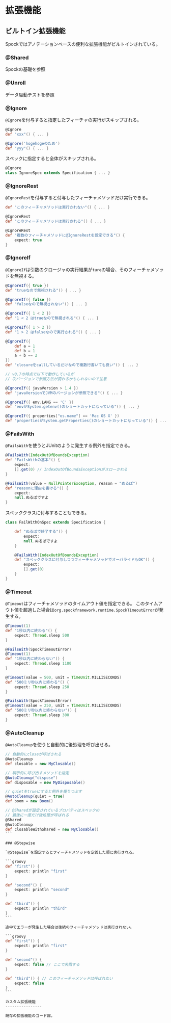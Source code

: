 
拡張機能
========

ビルトイン拡張機能
------------------

Spockではアノテーションベースの便利な拡張機能がビルトインされている。

### @Shared

Spockの基礎を参照

### @Unroll

データ駆動テストを参照

### @Ignore

`@Ignore`を付与すると指定したフィーチャの実行がスキップされる。

```groovy
@Ignore
def "xxx"() { ... }

@Ignore('hogehogeのため')
def "yyy"() { ... }
```

スペックに指定すると全体がスキップされる。

```groovy
@Ignore
class IgnoreSpec extends Specification { ... }
```

### @IgnoreRest

`@IgnoreRest`を付与すると付与したフィーチャメソッドだけ実行できる。

```groovy
def "このフィーチャメソッドは実行されない"() { ... }

@IgnoreRest
def "このフィーチャメソッドは実行される"() { ... }

@IgnoreRest
def "複数のフィーチャメソッドに@IgnoreRestを設定できる"() {
    expect: true
}
```

### @IgnoreIf

`@IgnoreIf`は引数のクロージャの実行結果が`ture`の場合、そのフィーチャメソッドを無視する。

```groovy
@IgnoreIf({ true })
def "trueなので無視される"() { ... }

@IgnoreIf({ false })
def "falseなので無視されない"() { ... }

@IgnoreIf({ 1 < 2 })
def "1 < 2 はtrueなので無視される"() { ... }

@IgnoreIf({ 1 > 2 })
def "1 > 2 はfalseなので実行される"() { ... }

@IgnoreIf({
    def a = 1
    def b = 1
    a + b == 2
})
def "closureをcallしているだけなので複数行書いても良い"() { ... }

// v0.7の時点で以下で動作しているが
// 次バージョンで参照方法が変わるかもしれないので注意

@IgnoreIf({ javaVersion > 1.4 })
def "javaVersionでJVMのバージョンが参照できる"() { ... }

@IgnoreIf({ env.LANG == 'C' })
def "envがSystem.getenv()のショートカットになっている"() { ... }

@IgnoreIf({ properties["os.name"] == 'Mac OS X' })
def "propertiesがSystem.getProperties()のショートカットになっている"() { ... }
```

### @FailsWith

`@FailsWith`を使うとJUnitのように発生する例外を指定できる。

```groovy
@FailsWith(IndexOutOfBoundsException)
def "FailsWithの基本"() {
    expect:
    [].get(0) // IndexOutOfBoundsExceptionがスローされる
}

@FailsWith(value = NullPointerException, reason = "ぬるぽ")
def "reasonに理由を書ける"() {
    expect:
    null.ぬるぽですよ
}
```

スペッククラスに付与することもできる。

```groovy
class FailWithOnSpec extends Specification {

    def "ぬるぽで終了する"() {
        expect:
        null.ぬるぽですよ
    }

    @FailsWith(IndexOutOfBoundsException)
    def "スペッククラスに付与しつつフィーチャメソッドでオーバライドもOK"() {
        expect:
        [].get(0)
    }
}
```

### @Timeout

`@Timeout`はフィーチャメソッドのタイムアウト値を指定できる。
このタイムアウト値を超過した場合は`org.spockframework.runtime.SpockTimeoutError`が発生する。

```groovy
@Timeout(1)
def "1秒以内に終わる"() {
    expect: Thread.sleep 500
}

@FailsWith(SpockTimeoutError)
@Timeout(1)
def "1秒以内に終わらない"() {
    expect: Thread.sleep 1100
}

@Timeout(value = 500, unit = TimeUnit.MILLISECONDS)
def "500ミリ秒以内に終わる"() {
    expect: Thread.sleep 250
}

@FailsWith(SpockTimeoutError)
@Timeout(value = 250, unit = TimeUnit.MILLISECONDS)
def "500ミリ秒以内に終わらない"() {
    expect: Thread.sleep 300
}
```

### @AutoCleanup

`@AutoCleanup`を使うと自動的に後処理を呼び出せる。

````groovy
// 自動的にcloseが呼ばされる
@AutoCleanup
def closable = new MyClosable()

// 明示的に呼び出すメソッドを指定
@AutoCleanup("dispose")
def disposable = new MyDisposable()

// quietをtrueにすると例外を握りつぶす
@AutoCleanup(quiet = true)
def boom = new Boom()

// @Sharedが設定されているプロパティはスペックの
// 最後に一度だけ後処理が呼ばれる
@Shared
@AutoCleanup
def closableWithShared = new MyClosable()
```

### @Stepwise

`@Stepwise`を設定するとフィーチャメソッドを定義した順に実行される。

```groovy
def "first"() {
    expect: println "first"
}

def "second"() {
    expect: println "second"
}

def "third"() {
    expect: println "third"
}
```

途中でエラーが発生した場合は後続のフィーチャメソッドは実行されない。

```groovy
def "first"() {
    expect: println "first"
}

def "second"() {
    expect: false // ここで失敗する
}

def "third"() { // このフィーチャメソッドは呼ばれない
    expect: false
}
```

カスタム拡張機能
----------------

既存の拡張機能のコード嫁。
